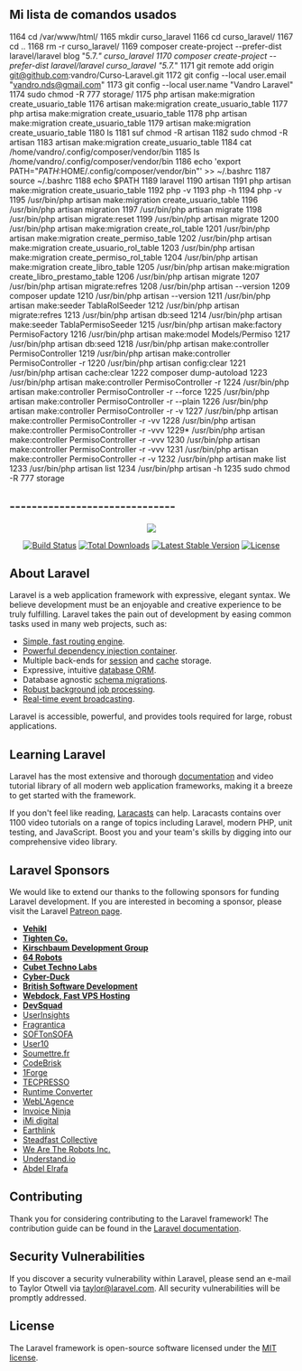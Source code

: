 ## Mi lista de comandos usados
 1164  cd /var/www/html/
 1165  mkdir curso_laravel
 1166  cd curso_laravel/
 1167  cd ..
 1168  rm -r curso_laravel/
 1169  composer create-project --prefer-dist laravel/laravel blog "5.7.*" curso_laravel
 1170  composer create-project --prefer-dist laravel/laravel curso_laravel "5.7.*"
 1171  git remote add origin git@github.com:vandro/Curso-Laravel.git
 1172  git config --local user.email "vandro.nds@gmail.com"
 1173  git config --local user.name "Vandro Laravel"
 1174  sudo chmod -R 777 storage/
 1175  php artisan make:migration create_usuario_table
 1176  artisan make:migration create_usuario_table
 1177  php artisa make:migration create_usuario_table
 1178  php artisan make:migration create_usuario_table
 1179  artisan make:migration create_usuario_table
 1180  ls
 1181  suf chmod -R artisan 
 1182  sudo chmod -R artisan 
 1183  artisan make:migration create_usuario_table
 1184  cat /home/vandro/.config/composer/vendor/bin
 1185  ls /home/vandro/.config/composer/vendor/bin
 1186  echo 'export PATH="$PATH:$HOME/.config/composer/vendor/bin"' >> ~/.bashrc
 1187  source ~/.bashrc
 1188  echo $PATH
 1189  laravel
 1190  artisan
 1191  php artisan make:migration create_usuario_table
 1192  php -v
 1193  php -h
 1194  php -v
 1195  /usr/bin/php artisan make:migration create_usuario_table
 1196  /usr/bin/php artisan migration
 1197  /usr/bin/php artisan migrate
 1198  /usr/bin/php artisan migrate:reset
 1199  /usr/bin/php artisan migrate
 1200  /usr/bin/php artisan make:migration create_rol_table
 1201  /usr/bin/php artisan make:migration create_permiso_table
 1202  /usr/bin/php artisan make:migration create_usuario_rol_table
 1203  /usr/bin/php artisan make:migration create_permiso_rol_table
 1204  /usr/bin/php artisan make:migration create_libro_table
 1205  /usr/bin/php artisan make:migration create_libro_prestamo_table
 1206  /usr/bin/php artisan migrate
 1207  /usr/bin/php artisan migrate:refres
 1208  /usr/bin/php artisan --version
 1209  composer update
 1210  /usr/bin/php artisan --version
 1211  /usr/bin/php artisan make:seeder TablaRolSeeder
 1212  /usr/bin/php artisan migrate:refres
 1213  /usr/bin/php artisan db:seed
 1214  /usr/bin/php artisan make:seeder TablaPermisoSeeder
 1215  /usr/bin/php artisan make:factory PermisoFactory
 1216  /usr/bin/php artisan make:model Models/Permiso
 1217  /usr/bin/php artisan db:seed
 1218  /usr/bin/php artisan make:controller PermisoController
 1219  /usr/bin/php artisan make:controller PermisoController -r
 1220  /usr/bin/php artisan config:clear
 1221  /usr/bin/php artisan cache:clear
 1222  composer dump-autoload
 1223  /usr/bin/php artisan make:controller PermisoController -r
 1224  /usr/bin/php artisan make:controller PermisoController -r --force
 1225  /usr/bin/php artisan make:controller PermisoController -r --plain
 1226  /usr/bin/php artisan make:controller PermisoController -r -v
 1227  /usr/bin/php artisan make:controller PermisoController -r -vv
 1228  /usr/bin/php artisan make:controller PermisoController -r -vvv
 1229* /usr/bin/php artisan make:controller PermisoController -r -vvv 
 1230  /usr/bin/php artisan make:controller PermisoController -r -vvv
 1231  /usr/bin/php artisan make:controller PermisoController -r -v
 1232  /usr/bin/php artisan make list
 1233  /usr/bin/php artisan list
 1234  /usr/bin/php artisan -h
 1235  sudo chmod -R 777 storage

## ------------------------------
<p align="center"><img src="https://laravel.com/assets/img/components/logo-laravel.svg"></p>

<p align="center">
<a href="https://travis-ci.org/laravel/framework"><img src="https://travis-ci.org/laravel/framework.svg" alt="Build Status"></a>
<a href="https://packagist.org/packages/laravel/framework"><img src="https://poser.pugx.org/laravel/framework/d/total.svg" alt="Total Downloads"></a>
<a href="https://packagist.org/packages/laravel/framework"><img src="https://poser.pugx.org/laravel/framework/v/stable.svg" alt="Latest Stable Version"></a>
<a href="https://packagist.org/packages/laravel/framework"><img src="https://poser.pugx.org/laravel/framework/license.svg" alt="License"></a>
</p>

## About Laravel

Laravel is a web application framework with expressive, elegant syntax. We believe development must be an enjoyable and creative experience to be truly fulfilling. Laravel takes the pain out of development by easing common tasks used in many web projects, such as:

- [Simple, fast routing engine](https://laravel.com/docs/routing).
- [Powerful dependency injection container](https://laravel.com/docs/container).
- Multiple back-ends for [session](https://laravel.com/docs/session) and [cache](https://laravel.com/docs/cache) storage.
- Expressive, intuitive [database ORM](https://laravel.com/docs/eloquent).
- Database agnostic [schema migrations](https://laravel.com/docs/migrations).
- [Robust background job processing](https://laravel.com/docs/queues).
- [Real-time event broadcasting](https://laravel.com/docs/broadcasting).

Laravel is accessible, powerful, and provides tools required for large, robust applications.

## Learning Laravel

Laravel has the most extensive and thorough [documentation](https://laravel.com/docs) and video tutorial library of all modern web application frameworks, making it a breeze to get started with the framework.

If you don't feel like reading, [Laracasts](https://laracasts.com) can help. Laracasts contains over 1100 video tutorials on a range of topics including Laravel, modern PHP, unit testing, and JavaScript. Boost you and your team's skills by digging into our comprehensive video library.

## Laravel Sponsors

We would like to extend our thanks to the following sponsors for funding Laravel development. If you are interested in becoming a sponsor, please visit the Laravel [Patreon page](https://patreon.com/taylorotwell).

- **[Vehikl](https://vehikl.com/)**
- **[Tighten Co.](https://tighten.co)**
- **[Kirschbaum Development Group](https://kirschbaumdevelopment.com)**
- **[64 Robots](https://64robots.com)**
- **[Cubet Techno Labs](https://cubettech.com)**
- **[Cyber-Duck](https://cyber-duck.co.uk)**
- **[British Software Development](https://www.britishsoftware.co)**
- **[Webdock, Fast VPS Hosting](https://www.webdock.io/en)**
- **[DevSquad](https://devsquad.com)**
- [UserInsights](https://userinsights.com)
- [Fragrantica](https://www.fragrantica.com)
- [SOFTonSOFA](https://softonsofa.com/)
- [User10](https://user10.com)
- [Soumettre.fr](https://soumettre.fr/)
- [CodeBrisk](https://codebrisk.com)
- [1Forge](https://1forge.com)
- [TECPRESSO](https://tecpresso.co.jp/)
- [Runtime Converter](http://runtimeconverter.com/)
- [WebL'Agence](https://weblagence.com/)
- [Invoice Ninja](https://www.invoiceninja.com)
- [iMi digital](https://www.imi-digital.de/)
- [Earthlink](https://www.earthlink.ro/)
- [Steadfast Collective](https://steadfastcollective.com/)
- [We Are The Robots Inc.](https://watr.mx/)
- [Understand.io](https://www.understand.io/)
- [Abdel Elrafa](https://abdelelrafa.com)

## Contributing

Thank you for considering contributing to the Laravel framework! The contribution guide can be found in the [Laravel documentation](https://laravel.com/docs/contributions).

## Security Vulnerabilities

If you discover a security vulnerability within Laravel, please send an e-mail to Taylor Otwell via [taylor@laravel.com](mailto:taylor@laravel.com). All security vulnerabilities will be promptly addressed.

## License

The Laravel framework is open-source software licensed under the [MIT license](https://opensource.org/licenses/MIT).
